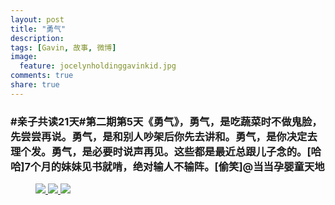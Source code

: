 ```yaml
---
layout: post
title: "勇气"
description: 
tags: [Gavin, 故事, 微博]
image:
  feature: jocelynholdinggavinkid.jpg
comments: true
share: true
---
```


### #亲子共读21天#第二期第5天《勇气》，勇气，是吃蔬菜时不做鬼脸，先尝尝再说。勇气，是和别人吵架后你先去讲和。勇气，是你决定去理个发。勇气，是必要时说声再见。这些都是最近总跟儿子念的。[哈哈]7个月的妹妹见书就啃，绝对输人不输阵。[偷笑]@当当孕婴童天地 ###

<figure>
  <a href="http://i.imgur.com/oJJSMTo.jpg">
  <img src="http://i.imgur.com/oJJSMTo.jpg">
  </a>
  <a href="http://i.imgur.com/uqRdzt1.jpg">
  <img src="http://i.imgur.com/uqRdzt1.jpg">
  </a>
  <a href="http://i.imgur.com/3OjDAmb.jpg">
  <img src="http://i.imgur.com/3OjDAmb.jpg">
  </a>
</figure>